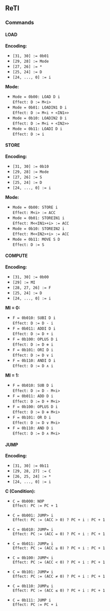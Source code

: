 ## ReTI
### Commands
#### LOAD
**Encoding:**
- `[31, 30] := 0b01`
- `[29, 28] := Mode`
- `[27, 26] := *`
- `[25, 24] := D`
- `[24, ..., 0] := i`

**Mode:**
- `Mode = 0b00: LOAD D i`  
    `Effect: D := M<i>`
- `Mode = 0b01: LOADIN1 D i`  
    `Effect: D := M<i + <IN1>>`
- `Mode = 0b10: LOADIN2 D i`  
    `Effect: D := M<i + <IN2>>`
- `Mode = 0b11: LOADI D i`  
    `Effect: D := i`

#### STORE
**Encoding:**
- `[31, 30] := 0b10`
- `[29, 28] := Mode`
- `[27, 26] := S`
- `[25, 24] := D`
- `[24, ..., 0] := i`

**Mode:**
- `Mode = 0b00: STORE i`  
    `Effect: M<i> := ACC`
- `Mode = 0b01: STOREIN1 i`  
    `Effect: M<<IN1>+i> := ACC`
- `Mode = 0b10: STOREIN2 i`  
    `Effect: M<<IN2>+i> := ACC`
- `Mode = 0b11: MOVE S D`  
    `Effect: D := S`

#### COMPUTE
**Encoding:**
- `[31, 30] := 0b00`
- `[29] := MI`
- `[28, 27, 26] := F`
- `[25, 24] := D`
- `[24, ..., 0] := i`

**MI = 0:**
- `F = 0b010: SUBI D i`  
    `Effect: D := D - i`
- `F = 0b011: ADDI D i`  
    `Effect: D := D + i`
- `F = 0b100: OPLUS D i`  
    `Effect: D := D ⊕ i`
- `F = 0b101: ORI D i`  
    `Effect: D := D ∨ i`
- `F = 0b110: ANDI D i`  
    `Effect: D := D ∧ i`

**MI = 1:**
- `F = 0b010: SUB D i`  
    `Effect: D := D - M<i>`
- `F = 0b011: ADD D i`  
    `Effect: D := D + M<i>`
- `F = 0b100: OPLUS D i`  
    `Effect: D := D ⊕ M<i>`
- `F = 0b101: OR D i`  
    `Effect: D := D ∨ M<i>`
- `F = 0b110: AND D i`  
    `Effect: D := D ∧ M<i>`

#### JUMP
**Encoding:**
- `[31, 30] := 0b11`
- `[29, 28, 27] := C`
- `[26, 25, 24] := *`
- `[24, ..., 0] := i`

**C (Condition):**
- `C = 0b000: NOP`  
    `Effect: PC := PC + 1`

- `C = 0b001: JUMP> i`  
    `Effect: PC := (ACC > 0) ? PC + i : PC + 1`

- `C = 0b010: JUMP= i`  
    `Effect: PC := (ACC = 0) ? PC + i : PC + 1`

- `C = 0b011: JUMP≥ i`  
    `Effect: PC := (ACC ≥ 0) ? PC + i : PC + 1`

- `C = 0b100: JUMP< i`  
    `Effect: PC := (ACC < 0) ? PC + i : PC + 1`

- `C = 0b101: JUMP≠ i`  
    `Effect: PC := (ACC ≠ 0) ? PC + i : PC + 1`

- `C = 0b110: JUMP≤ i`  
    `Effect: PC := (ACC ≤ 0) ? PC + i : PC + 1`

- `C = 0b111: JUMP i`  
    `Effect: PC := PC + i`

